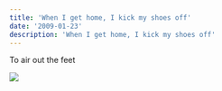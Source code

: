 ```yaml
---
title: 'When I get home, I kick my shoes off'
date: '2009-01-23'
description: 'When I get home, I kick my shoes off'
---
```


To air out the feet

[![](/images/badge?id=566) ][0]


[0]: http://www.plinky.com/mini/reroute/566